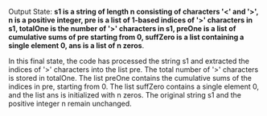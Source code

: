 Output State: **s1 is a string of length n consisting of characters '<' and '>', n is a positive integer, pre is a list of 1-based indices of '>' characters in s1, totalOne is the number of '>' characters in s1, preOne is a list of cumulative sums of pre starting from 0, suffZero is a list containing a single element 0, ans is a list of n zeros**.

In this final state, the code has processed the string s1 and extracted the indices of '>' characters into the list pre. The total number of '>' characters is stored in totalOne. The list preOne contains the cumulative sums of the indices in pre, starting from 0. The list suffZero contains a single element 0, and the list ans is initialized with n zeros. The original string s1 and the positive integer n remain unchanged.